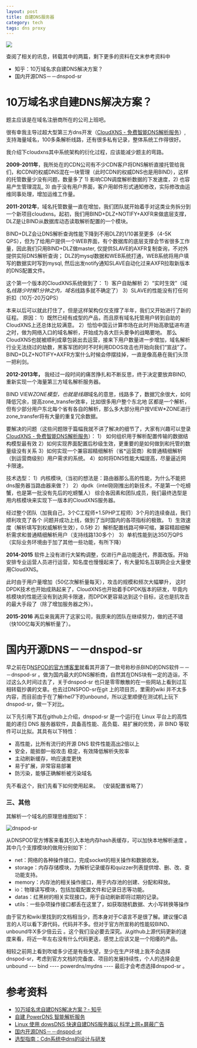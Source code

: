 ```yaml
---
layout: post
title: 自建DNS服务器
category: tech
tags: dns proxy
---
```

![](https://cdn.kelu.org/blog/tags/proxy.jpg)

查阅了相关的讯息，转载其中的两篇，剩下更多的资料在文末参考资料中

* 知乎：10万域名求自建DNS解决方案？
* 国内开源DNS－－dnspod-sr

# 10万域名求自建DNS解决方案？

题主应该是在域名注册商所在的公司上班吧。

很有幸我主导过超大型第三方dns开发（[CloudXNS - 免费智能DNS解析服务](https://link.zhihu.com/?target=http%3A//www.cloudxns.net)）, 支持海量域名，100多条解析线路，还有很多私有记录，整体系统工作得很好。

我介绍下cloudxns其中系统架构的衍化过程，应该能减少题主的弯路。

**2009-2011年**，我所处在的CDN公司有不少CDN客户将DNS解析直接托管给我们，和CDN的权威DNS混在一块管理（此时CDN的权威DNS也是用BIND），这样的托管数量少没有问题，数量多了 1) 影响CDN调度解析数据的下发速度，2) 也容易产生管理混乱, 3) 由于没有用户界面，客户用邮件形式通知修改，实际修改由运维同事处理，增加运维工作量。

**2011-2012年**，域名托管数量一直在增加，我们团队就开始着手对这类业务拆分到一个新项目cloudxns。起初，我们用BIND+DLZ+NOTIFY+AXFR来做底层支撑，DLZ是让BIND从数据库动态读取解析配置的一个模块。

BIND+DLZ会让DNS解析查询性能下降到不用DLZ的1/10甚至更多（4-5K QPS），但为了给用户提供一个WEB界面，有个数据库的底层支撑会节省很多工作量，因此我们只用BIND+DLZ做master, 仅提供SLAVE的AXFR复制查询，不对外提供实际DNS解析查询； DLZ的mysql数据和WEB系统打通，WEB系统将用户填写的数据实时写到mysql, 然后出发notify通知SLAVE自动化过来AXFR拉取新版本的DNS配置文件。

这个第一个版本的CloudXNS系统做到了：
1）客户自助解析
2）“实时生效”（域名*线路少时候1分钟之内，域名*线路多就不确定了）
3）SLAVE的性能没有打任何折扣（10万-20万QPS）

本来以后可以就此打住了，但是这样架构仅仅支撑了半年，我们又开始进行了新的征程。
原因：
1）既然已经有成型的产品，而且原有域名托管用户转到自助的CloudXNS上还总体比较满意。
2）恰恰中国云计算市场在此时开始高歌猛进布道之时，做为网络入口的域名解析，开始成为各大巨头要争的战略要地。
那么CloudXNS也就被顺利成章包装出去运营，接来下用户数量进一步增加，域名解析行业无法绕过的劫数，黑客军团的时不时利用DDOS攻击也开始向我们“宣战”了。BIND+DLZ+NOTIFY+AXFR方案什么时候会停摆挂掉，一直是像高悬在我们头顶一把利剑。

**2012-2013年，** 我经过一段时间的痛苦挣扎和不断反思，终于决定要放弃BIND, 重新实现一个海量第三方域名解析服务器。

BIND VIEW*ZONE模型，也就是线路*域名的意思，线路多了，数据冗余很大，如何降低冗余，提高zone_transfer效率，比如很多用户整个东北地 区都是一个解析，但有少部分用户东北每个省有各自的解析，那么多大部分用户按VIEW*ZONE进行zone_transfer将有大量的重复冗余数据。

要解决的问题（这些问题限于篇幅我就不讲了解决的细节了，大家有兴趣可以登录[CloudXNS - 免费智能DNS解析服务](https://link.zhihu.com/?target=http%3A//www.cloudxns.net/)）：
1） 如何组织用于解析配置传输的数据结构模型最有效
2）如何实现界面配置后秒级生效，更重要的是如何做到和托管的数量级没有关系
3）如何实现一个兼容超精细解析（省*运营商）和普通精细解析（到运营商级别）用户需求的系统。
4）如何将DNS性能大幅提高，尽量逼近网卡限速。

技术选型：
1）内核模块,（当初的想法是：路由器那么高的性能，为什么不能把dns服务器当路由器来做？）
2）dpdk（intel刚刚推出的新技术，不是第一个吃螃蟹，也是第一批没有先后的吃螃蟹人）
综合各因素和团队成员，我们最终选型是用内核模块来实现下一版本的CloudXNS服务器。

经过整个团队（加我自己，3个C工程师+1.5PHP工程师）3个月的连续奋战，我们顺利攻克了各个
问题并成功上线，做到了当时国内的各项指标的极致。
1）生效速度（解析填写到权威解析生效），0.5秒
2）解析配置线路可伸可缩，兼容精超细解析需求和普通精细解析用户（支持线路130多个）
3）单机性能到达350万QPS（实际业务环境由于加了其他一些功能，有所下降）

**2014-2015** 软件上没有进行大架构调整，仅进行产品功能迭代，界面改版。开始安排专业运营人员进行运营，知名度也慢慢起来了，有大量知名互联网企业大量使用CloudXNS。

此时由于用户量增加（50亿次解析量每天），攻击的规模和频次大幅攀升，
这时DPDK技术也开始成熟起来了，CloudXNS也开始着手DPDK版本的研发，毕竟内核模块的性能还没有到达网卡限速，而DPDK更容易达到这个目标，这也是抗攻击的最大手段了（除了增加服务器之外）。

**2015-2016** 再后来我离开了这家公司，我原来的团队在继续努力，做的还不错（快100亿每天的解析量了）。

# 国内开源DNS－－dnspod-sr

早之前在D[NSPOD的官方博客里](http://blog.dnspod.cn/2014/07/kaiyuan/)就看其开源了一款号称秒杀BIND的DNS软件－－－dnspod-sr 。做为国内最大的DNS解析商，自然其在DNS块有一定的造诣，不过这么久时间过去了，关于dnspod-sr 也只是零零散散的在一些网站上看到过互相转载抄袭的文章。也去过DNSPOD-sr在git 上的项目页，里需的wiki 并不太多内容，而目前由于在了解rhel7下的unbound，所以这里顺便在测试机上玩下dnspod-sr，做一下对比。

以下先引用下其在github上介绍，dnspod-sr 是一个运行在 Linux 平台上的高性能的递归 DNS 服务器软件，具备高性能、高负载、易扩展的优势，非 BIND 等软件可以比拟。其具有以下特性：

*   高性能，比所有流行的开源 DNS 软件性能高出2倍以上 
*   安全，能抵御一般攻击
	稳定，有效降低解析失败率 
*   主动刷新缓存，响应速度更快 
*   易于扩展，非常容易部署 
*   防污染，能够正确解析被污染域名

先不看这个，我们先看下如何使用起来。
（安装配置省略了）

### 三、其他

其解析一个域名的原理思维图如下：

![dnspod-sr](https://cdn.kelu.org/blog/2017/09/dnspod-sr.jpg)

从DNSPOD官方博客来看其引入本地内存hash表缓存，可以加快本地解析速度 。其中几个支撑模块的做用分别如下：

*   net：网络的各种操作接口，完成socket的相关操作和数据收发。
*   storage：内存存储模块，为解析记录缓存和quizzer列表提供增、删、改、查功能支持。
*   memory：内存池的相关操作接口，用于内存池的创建、分配和释放。
*   io：物理读写模块，包括加载配置文件和记录日志等功能。
*   datas：红黑树的相关实现接口，用于自动刷新即将过期的记录。
*   utils：一些杂项操作接口都丢在这里了，如获取随机数据、大小写转换等操作

由于官方和wiki里找到的文档相当少，而本身对于C语言不是很了解。建议懂C语言的人可以看下源代码，代码并不多。但对于官方所宣称的性能较BIND、unbound牛X多少倍云云 。这个我们没必要去深究。从github上源代码更新的速度来看，将近一年左右没有什么代码更迭，感觉上应该又是一个阳痿的产品。

相较之前网上看到吹嘘多少还是有些失望，至少在生产环境上我不会选择dnspod-sr，考虑到官方文档的完备度、项目的发展持续性，个人的选择会是unbound ---  bind ---- powerdns/mydns ---- 最后才会考虑选择dnspod-sr 。

# 参考资料

* [10万域名求自建DNS解决方案？- 知乎](https://www.zhihu.com/question/23246882/answer/105354209)
* [自建 PowerDNS 智能解析服务](https://www.ze3kr.com/2016/08/self-host-dns/)
* [Linux 使用 dowsDNS 快速自建DNS服务器以 科学上网+屏蔽广告](https://doub.io/dowsdns-jc2/)
* [国内开源DNS－－dnspod-sr](http://www.361way.com/dnspod-sr/4674.html)
* [选型指南：Cdn系统中dns的设计与研发](https://www.slideshare.net/SpeedyCloudChina/cdndns-54891913)